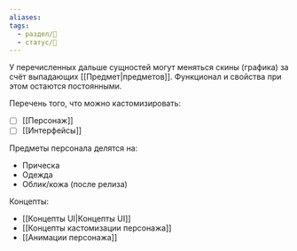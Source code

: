 ```yaml
---
aliases: 
tags:
  - раздел/🔮
  - статус/🌿
---
```

У перечисленных дальше сущностей могут меняться скины (графика) за счёт выпадающих [[Предмет|предметов]]. Функционал и свойства при этом остаются постоянными.

Перечень того, что можно кастомизировать:
- [ ] [[Персонаж]]
- [ ] [[Интерфейсы]]

Предметы персонала делятся на:
- Прическа 
- Одежда
- Облик/кожа (после релиза)

Концепты:
- [[Концепты UI|Концепты UI]]
- [[Концепты кастомизации персонажа]]
- [[Анимации персонажа]]